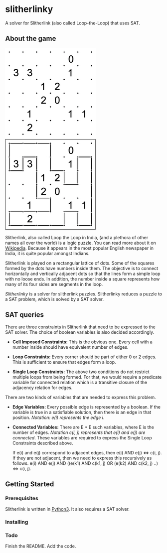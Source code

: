 # slitherlinky
A solver for Slitherlink (also called Loop-the-Loop) that uses SAT.


## About the game

![Example puzzle][example_puzzle] ![Solution][example_solution]

Slitherlink, also called Loop the Loop in India, (and a plethora of other names
all over the world) is a logic puzzle. You can read more about it on
[Wikipedia]. Because it appears in the most popular English newspaper in India,
it is quite popular amongst Indians. 

Slitherlink is played on a rectangular lattice of dots. Some of the squares
formed by the dots have numbers inside them. The objective is to connect
horizontally and vertically adjacent dots so that the lines form a simple loop
with no loose ends. In addition, the number inside a square represents how many
of its four sides are segments in the loop.

*Slitherlinky* is a solver for slitherlink puzzles. Slitherlinky reduces a
puzzle to a SAT problem, which is solved by a SAT solver. 

## SAT queries

There are three constraints in Slitherlink that need to be expressed to the SAT
solver. The choice of boolean variables is also decided accordingly. 

* **Cell Imposed Constraints:** This is the obvious one. Every cell with a
  number inside should have equivalent number of edges. 

* **Loop Constraints:** Every corner should be part of either 0 or 2 edges. This
  is sufficient to ensure that edges form a loop.

* **Single Loop Constraints:** The above two conditions do not restrict multiple
  loops from being formed. For that, we would require a predicate variable for
  connected relation which is a transitive closure of the adjacency relation for
  edges.

There are two kinds of variables that are needed to express this problem. 

* **Edge Variables:** Every possible edge is represented by a boolean. If the
  variable is true in a satisfiable solution, then there is an edge in that
  position. *Notation: e(i) represents the edge i*.

* **Connected Variables:** There are E * E such variables, where E is the number
  of edges. *Notation c(i, j) represents that e(i) and e(j) are connected*.
  These variables are required to express the Single Loop Constraints described
  above.

  If e(i) and e(j) correspond to adjacent edges, then e(i) AND e(j) <=> c(i, j).
  If they are not adjacent, then we need to express this recursively as follows. 
  e(i) AND e(j) AND ((e(k1) AND c(k1, j) OR (e(k2) AND c(k2, j) ..) <=> c(i, j).

## Getting Started

### Prerequisites

Slitherlink is written in [Python3]. It also requires a SAT solver. 

### Installing

### Todo
Finish the README.  Add the code.

[Wikipedia]: https://en.wikipedia.org/wiki/Slitherlink
[Python3]: https://www.python.org/downloads/
[example_puzzle]: assets/main.png "Example puzzle"
[example_solution]: assets/main_solution.png "Solution"
